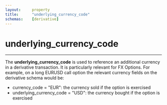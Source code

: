 ```yaml
---
layout:     property
title:      "underlying_currency_code"
schemas:    [derivative]
---
```


# underlying_currency_code

---

The **underlying_currency_code** is used to reference an additional currency in a derivative transaction.
It is particularly relevant for FX Options.
For example, on a long EURUSD call option the relevant currency fields on the derivative schema would be:
* currency_code = "EUR": the currency sold if the option is exercised
* underlying_currency_code = "USD": the currency bought if the option is exercised